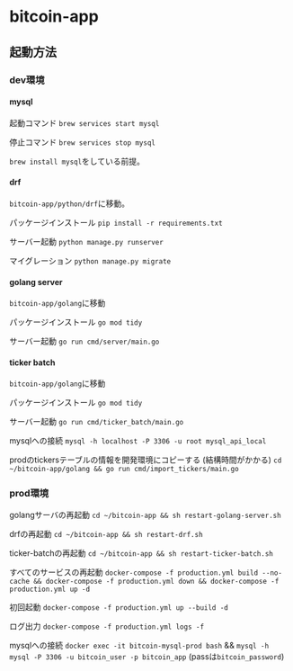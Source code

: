 # bitcoin-app

## 起動方法

### dev環境

#### mysql

起動コマンド
```brew services start mysql```

停止コマンド
```brew services stop mysql```

```brew install mysql```をしている前提。

#### drf

`bitcoin-app/python/drf`に移動。

パッケージインストール
```pip install -r requirements.txt```

サーバー起動
```python manage.py runserver```

マイグレーション
```python manage.py migrate```

#### golang server

`bitcoin-app/golang`に移動

パッケージインストール
```go mod tidy```

サーバー起動
```go run cmd/server/main.go```

#### ticker batch

`bitcoin-app/golang`に移動

パッケージインストール
```go mod tidy```

サーバー起動
```go run cmd/ticker_batch/main.go```

mysqlへの接続
```mysql -h localhost -P 3306 -u root mysql_api_local```

prodのtickersテーブルの情報を開発環境にコピーする (結構時間がかかる)
```cd ~/bitcoin-app/golang && go run cmd/import_tickers/main.go```

### prod環境

golangサーバの再起動
```cd ~/bitcoin-app && sh restart-golang-server.sh```

drfの再起動
```cd ~/bitcoin-app && sh restart-drf.sh```

ticker-batchの再起動
```cd ~/bitcoin-app && sh restart-ticker-batch.sh```

すべてのサービスの再起動
```docker-compose -f production.yml build --no-cache && docker-compose -f production.yml down && docker-compose -f production.yml up -d```

初回起動
```docker-compose -f production.yml up --build -d```

ログ出力
```docker-compose -f production.yml logs -f```

mysqlへの接続
```docker exec -it bitcoin-mysql-prod bash``` &&
```mysql -h mysql -P 3306 -u bitcoin_user -p bitcoin_app``` (passは`bitcoin_password`)
